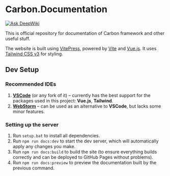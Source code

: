 # Carbon.Documentation
[![Ask DeepWiki](https://deepwiki.com/badge.svg)](https://deepwiki.com/CarbonCommunity/Carbon.Documentation)

This is official repository for documentation of Carbon framework and other useful stuff.

The website is built using [VitePress](https://vitepress.dev/), powered by [Vite](https://vitejs.dev/) and [Vue.js](https://vuejs.org/). It uses [Tailwind CSS v3](https://v3.tailwindcss.com/) for styling.

## Dev Setup

### Recommended IDEs

1. **[VSCode](https://code.visualstudio.com/)** (or any fork of it) – currently has the best support for the packages used in this project: **Vue.js**, **Tailwind**.
2. **[WebStorm](https://www.jetbrains.com/webstorm/)** – can be used as an alternative to **VSCode**, but lacks some minor features.

### Setting up the server

1. Run `setup.bat` to install all dependencies.
2. Run `npm run docs:dev` to start the dev server, which will automatically apply any changes you make.
3. Run `npm run docs:build` to build the site (to ensure everything builds correctly and can be deployed to GitHub Pages without problems).
4. Run `npm run docs:preview` to preview the documentation built by the previous command.
